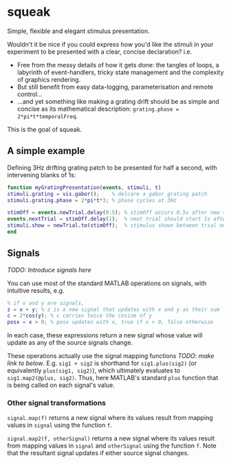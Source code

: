 # squeak
Simple, flexible and elegant stimulus presentation.

Wouldn't it be nice if you could express how you'd like the stimuli in your experiment to be presented with a clear, concise declaration? i.e.

* Free from the messy details of how it gets done: the tangles of loops, a labyrinth of event-handlers, tricky state management and the complexity of graphics rendering.
* But still benefit from easy data-logging, parameterisation and remote control...
* ...and yet something like making a grating drift should be as simple and concise as its mathematical description: `grating.phase = 2*pi*t*temporalFreq`.

This is the goal of squeak.

## A simple example

Defining 3Hz drifting grating patch to be presented for half a second, with intervening blanks of 1s:

```matlab
function myGratingPresentation(events, stimuli, t)
stimuli.grating = vis.gabor();    % delcare a gabor grating patch
stimuli.grating.phase = 2*pi*t*3; % phase cycles at 3Hz

stimOff = events.newTrial.delay(0.5); % stimOff occurs 0.5s after new trial starts
events.nextTrial = stimOff.delay(1);  % next trial should start 1s after stimOff
stimuli.show = newTrial.to(stimOff);  % stimulus shown between trial onset & stimOff
end
```

## Signals

*TODO: Introduce signals here*

You can use most of the standard MATLAB operations on signals, with intuitive results, e.g.

```matlab
% if x and y are signals,
z = x + y; % z is a new signal that updates with x and y as their sum
c = 2*cos(y); % c carries twice the cosine of y
posx = x > 0; % posx updates with x, true if x > 0, false otherwise
```
In each case, these expressions return a new signal whose value will update as any of the source signals change.

These operations actually use the signal mapping functions *TODO: make link to below*. E.g. `sig1 + sig2` is shorthand for `sig1.plus(sig2)` (or equivalently `plus(sig1, sig2)`), which ultimately evaluates to `sig1.map2(@plus, sig2)`. Thus, here MATLAB's standard `plus` function that is being called on each signal's value.


### Other signal transformations

`signal.map(f)` returns a new signal where its values result from mapping values in `signal` using the function `f`.

`signal.map2(f, otherSignal)` returns a new signal where its values result from mapping values in `signal` and `otherSignal` using the function `f`. Note that the resultant signal updates if either source signal changes.
